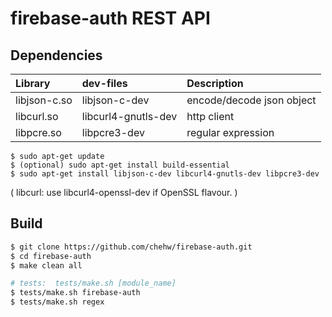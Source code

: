 # firebase-auth REST API

## Dependencies

| Library |  dev-files | Description |
| :--- | :--- | :--- |
| libjson-c.so | libjson-c-dev | encode/decode json object |
| libcurl.so | libcurl4-gnutls-dev | http client |
| libpcre.so | libpcre3-dev | regular expression |

```
$ sudo apt-get update
$ (optional) sudo apt-get install build-essential  
$ sudo apt-get install libjson-c-dev libcurl4-gnutls-dev libpcre3-dev
```

\( libcurl:  use libcurl4-openssl-dev if OpenSSL flavour. \)

## Build

```bash
$ git clone https://github.com/chehw/firebase-auth.git
$ cd firebase-auth
$ make clean all

# tests:  tests/make.sh [module_name]
$ tests/make.sh firebase-auth
$ tests/make.sh regex
```



